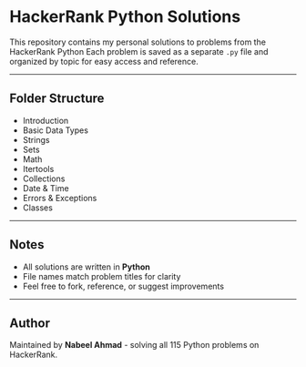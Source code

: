 # HackerRank Python Solutions

This repository contains my personal solutions to problems from the HackerRank Python
Each problem is saved as a separate `.py` file and organized by topic for easy access and reference.

---

## Folder Structure

- Introduction
- Basic Data Types
- Strings
- Sets
- Math
- Itertools
- Collections
- Date & Time
- Errors & Exceptions
- Classes

---

## Notes

- All solutions are written in **Python**
- File names match problem titles for clarity
- Feel free to fork, reference, or suggest improvements

---

## Author

Maintained by **Nabeel Ahmad** - solving all 115 Python problems on HackerRank.
